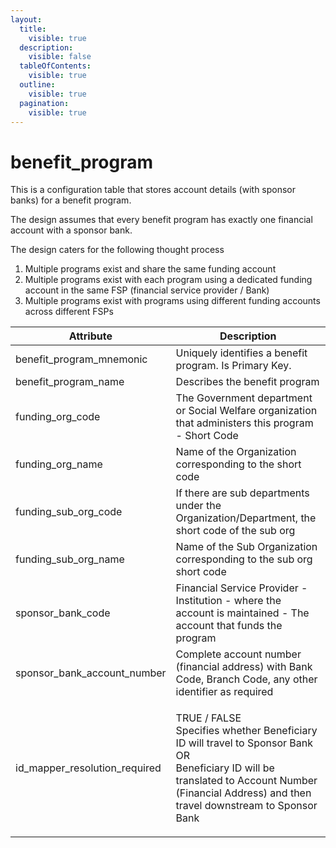 ```yaml
---
layout:
  title:
    visible: true
  description:
    visible: false
  tableOfContents:
    visible: true
  outline:
    visible: true
  pagination:
    visible: true
---
```


# benefit\_program

This is a configuration table that stores account details (with sponsor banks) for a benefit program.&#x20;

The design assumes that every benefit program has exactly one financial account with a sponsor bank.&#x20;

The design caters for the following thought process

1. Multiple programs exist and share the same funding account
2. Multiple programs exist with each program using a dedicated funding account in the same FSP (financial service provider / Bank)
3. Multiple programs exist with programs using different funding accounts across different FSPs



| Attribute                        | Description                                                                                                                                                                                                     |
| -------------------------------- | --------------------------------------------------------------------------------------------------------------------------------------------------------------------------------------------------------------- |
| benefit\_program\_mnemonic       | Uniquely identifies a benefit program. Is Primary Key.                                                                                                                                                          |
| benefit\_program\_name           | Describes the benefit program                                                                                                                                                                                   |
| funding\_org\_code               | The Government department or Social Welfare organization that administers this program - Short Code                                                                                                             |
| funding\_org\_name               | Name of the Organization corresponding to the short code                                                                                                                                                        |
| funding\_sub\_org\_code          | If there are sub departments under the Organization/Department, the short code of the sub org                                                                                                                   |
| funding\_sub\_org\_name          | Name of the Sub Organization corresponding to the sub org short code                                                                                                                                            |
| sponsor\_bank\_code              | Financial Service Provider - Institution - where the account is maintained - The account that funds the program                                                                                                 |
| sponsor\_bank\_account\_number   | Complete account number (financial address) with Bank Code,  Branch Code, any other identifier as required                                                                                                      |
| id\_mapper\_resolution\_required | <p>TRUE / FALSE<br>Specifies whether Beneficiary ID will travel to Sponsor Bank<br>OR<br>Beneficiary ID will be translated to Account Number (Financial Address) and then travel downstream to Sponsor Bank</p> |
